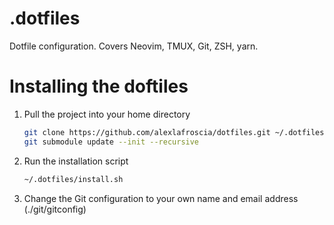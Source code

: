 # .dotfiles

Dotfile configuration. Covers Neovim, TMUX, Git, ZSH, yarn.

# Installing the doftiles

1.  Pull the project into your home directory

    ```bash
    git clone https://github.com/alexlafroscia/dotfiles.git ~/.dotfiles
    git submodule update --init --recursive
    ```

2.  Run the installation script

    ```bash
    ~/.dotfiles/install.sh
    ```

3.  Change the Git configuration to your own name and email address (./git/gitconfig)
